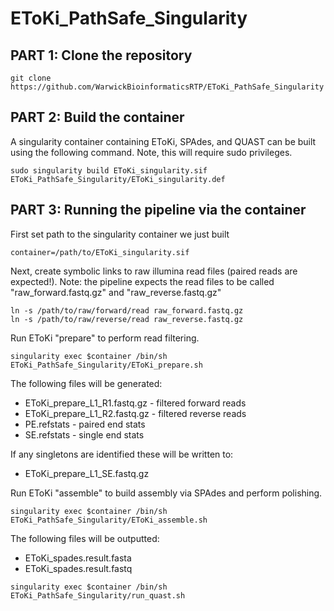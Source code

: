 # EToKi_PathSafe_Singularity

## PART 1: Clone the repository 
```
git clone https://github.com/WarwickBioinformaticsRTP/EToKi_PathSafe_Singularity
```
 
## PART 2: Build the container
A singularity container containing EToKi, SPAdes, and QUAST can be built using the following command. Note, this will require sudo privileges. 
```
sudo singularity build EToKi_singularity.sif EToKi_PathSafe_Singularity/EToKi_singularity.def
```
 
## PART 3: Running the pipeline via the container
First set path to the singularity container we just built
```
container=/path/to/EToKi_singularity.sif
```
 
Next, create symbolic links to raw illumina read files (paired reads are expected!). Note: the pipeline expects the read files to be called "raw_forward.fastq.gz" and "raw_reverse.fastq.gz"
```
ln -s /path/to/raw/forward/read raw_forward.fastq.gz
ln -s /path/to/raw/reverse/read raw_reverse.fastq.gz
```
 
Run EToKi "prepare" to perform read filtering. 
```
singularity exec $container /bin/sh EToKi_PathSafe_Singularity/EToKi_prepare.sh
```
The following files will be generated: 
- EToKi_prepare_L1_R1.fastq.gz - filtered forward reads
- EToKi_prepare_L1_R2.fastq.gz - filtered reverse reads
- PE.refstats - paired end stats
- SE.refstats - single end stats

If any singletons are identified these will be written to: 
- EToKi_prepare_L1_SE.fastq.gz

Run EToKi "assemble" to build assembly via SPAdes and perform polishing.
```
singularity exec $container /bin/sh EToKi_PathSafe_Singularity/EToKi_assemble.sh 
```
The following files will be outputted:
- EToKi_spades.result.fasta
- EToKi_spades.result.fastq

```
singularity exec $container /bin/sh EToKi_PathSafe_Singularity/run_quast.sh
```



